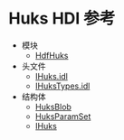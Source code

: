 # Huks HDI 参考

- 模块
    - [HdfHuks](_hdf_huks.md)
- 头文件
    - [IHuks.idl](_i_huks_8idl.md)
    - [IHuksTypes.idl](_i_huks_types_8idl.md)
- 结构体
    - [HuksBlob](_huks_blob.md)
    - [HuksParamSet](_huks_param_set.md)
    - [IHuks](interface_i_huks.md)

